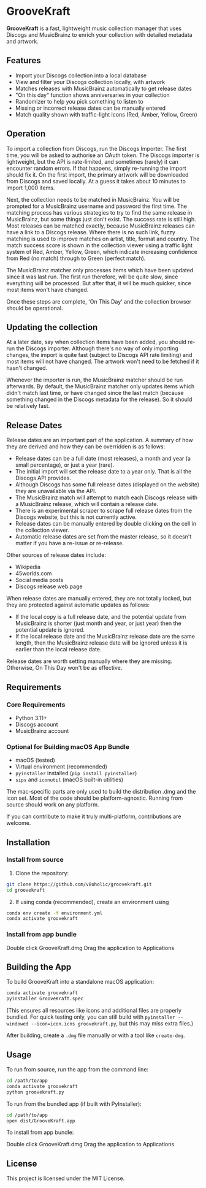 # GrooveKraft

**GrooveKraft** is a fast, lightweight music collection manager that uses Discogs and MusicBrainz to enrich your collection with detailed metadata and artwork.

## Features

- Import your Discogs collection into a local database
- View and filter your Discogs collection locally, with artwork
- Matches releases with MusicBrainz automatically to get release dates
- "On this day" function shows anniversaries in your collection
- Randomizer to help you pick something to listen to
- Missing or incorrect release dates can be manually entered
- Match quality shown with traffic-light icons (Red, Amber, Yellow, Green)

## Operation

To import a collection from Discogs, run the Discogs Importer. The first time, you will be asked to authorise an OAuth token. The Discogs importer
is lightweight, but the API is rate-limited, and sometimes (rarely) it can encounter random errors. If that happens, simply re-running the import
should fix it. On the first import, the primary artwork will be downloaded from Discogs and saved locally. At a guess it takes about 10 minutes
to import 1,000 items.

Next, the collection needs to be matched in MusicBrainz. You will be prompted for a MusicBrainz username and password the first time.
The matching process has various strategies to try to find the same release in MusicBrainz, but some things just don't exist.
The success rate is still high. Most releases can be matched exactly, because MusicBrainz releases can have a link to a Discogs release.
Where there is no such link, fuzzy matching is used to improve matches on artist, title, format and country. The match success score is shown
in the collection viewer using a traffic light system of Red, Amber, Yellow, Green, which indicate increasing confidence from Red (no match)
through to Green (perfect match).

The MusicBrainz matcher only processes items which have been updated since it was last run. The first run therefore, will be
quite slow, since everything will be processed. But after that, it will be much quicker, since most items won't have changed.

Once these steps are complete, 'On This Day' and the collection browser should be operational.

## Updating the collection

At a later date, say when collection items have been added, you should re-run the Discogs importer. Although there's no way of only importing changes, the import is quite fast (subject to Discogs API rate limiting) and most items will not have changed. The artwork won't need to be fetched if it hasn't changed.

Whenever the importer is run, the MusicBrainz matcher should be run afterwards. By default, the MusicBrainz matcher only updates items which didn't match last time, or have changed since the last match (because something changed in the Discogs metadata for the release). So it should be relatively fast.

## Release Dates

Release dates are an important part of the application. A summary of how they are derived and how they can be overridden is as follows:

- Release dates can be a full date (most releases), a month and year (a small percentage), or just a year (rare).
- The initial import will set the release date to a year only. That is all the Discogs API provides.
- Although Discogs has some full release dates (displayed on the website) they are unavailable via the API.
- The MusicBrainz match will attempt to match each Discogs release with a MusicBrainz release, which will contain a release date.
- There is an experimental scraper to scrape full release dates from the Discogs website, but this is not currently active.
- Release dates can be manually entered by double clicking on the cell in the collection viewer.
- Automatic release dates are set from the master release, so it doesn't matter if you have a re-issue or re-release.

Other sources of release dates include:

- Wikipedia
- 45worlds.com
- Social media posts
- Discogs release web page

When release dates are manually entered, they are not totally locked, but they are protected against automatic updates as follows:

- If the local copy is a full release date, and the potential update from MusicBrainz is shorter (just month and year, or just year) then the potential update is ignored.
- If the local release date and the MusicBrainz release date are the same length, then the MusicBrainz release date will be ignored unless
it is earlier than the local release date.

Release dates are worth setting manually where they are missing. Otherwise, On This Day won't be as effective.

## Requirements

### Core Requirements

- Python 3.11+
- Discogs account
- MusicBrainz account

### Optional for Building macOS App Bundle

- macOS (tested)
- Virtual environment (recommended)
- `pyinstaller` installed (`pip install pyinstaller`)
- `sips` and `iconutil` (macOS built-in utilities)

The mac-specific parts are only used to build the distribution .dmg and the icon set. Most of the code should be platform-agnostic. Running from source should work on any platform.

If you can contribute to make it truly multi-platform, contributions are welcome.

## Installation

### Install from source

1. Clone the repository:

```bash
git clone https://github.com/v8oholic/groovekraft.git
cd groovekraft
```

2. If using conda (recommended), create an environment using
```bash
conda env create -f environment.yml
conda activate groovekraft
```

### Install from app bundle

Double click GrooveKraft.dmg
Drag the application to Applications


## Building the App

To build GrooveKraft into a standalone macOS application:

```bash
conda activate groovekraft
pyinstaller GrooveKraft.spec
```

(This ensures all resources like icons and additional files are properly bundled. For quick testing only, you can still build with `pyinstaller --windowed --icon=icon.icns groovekraft.py`, but this may miss extra files.)

After building, create a `.dmg` file manually or with a tool like `create-dmg`.

## Usage

To run from source, run the app from the command line:

```bash
cd /path/to/app
conda activate groovekraft
python groovekraft.py
```

To run from the bundled app (if built with PyInstaller):

```bash
cd /path/to/app
open dist/GrooveKraft.app
```

To install from app bundle:

Double click GrooveKraft.dmg
Drag the application to Applications


## License

This project is licensed under the MIT License.